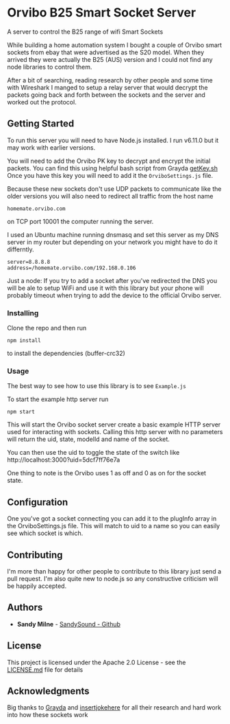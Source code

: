 # Orvibo B25 Smart Socket Server

A server to control the B25 range of wifi Smart Sockets

While building a home automation system I bought a couple of Orvibo smart sockets from ebay that were advertised as the S20 model.
When they arrived they were actually the B25 (AUS) version and I could not find any node libraries to control them.

After a bit of searching, reading research by other people and some time with Wireshark I manged to setup
a relay server that would decrypt the packets going back and forth between the sockets and the server and worked out the protocol.

## Getting Started

To run this server you will need to have Node.js installed. I run v6.11.0 but it may work with earlier versions.

You will need to add the Orvibo PK key to decrypt and encrypt the initial packets. You can find this using helpful bash script from Grayda [getKey.sh](https://gist.github.com/Grayda/eb48093bcfb96bfeec9c58ea301f2668)
Once you have this key you will need to add it the ``OrviboSettings.js`` file.


Because these new sockets don't use UDP packets to communicate like the older versions you will also need to redirect all traffic from the host name 
```
homemate.orvibo.com
```
on TCP port 10001 the computer running the server.

I used an Ubuntu machine running dnsmasq and set this server as my DNS server in my router but depending on your network you might have to do it differntly.

```
server=8.8.8.8
address=/homemate.orvibo.com/192.168.0.106
``` 

Just a node: If you try to add a socket after you've redirected the DNS you will be ale to setup WiFi and use it with this library but your phone will probably timeout when trying to add the device
to the official Orvibo server.

### Installing

Clone the repo and then run
```
npm install 

```
to install the dependencies (buffer-crc32)


### Usage  

The best way to see how to use this library is to see ``Example.js`` 

To start the example http server run

```
npm start 

```
This will start the Orvibo socket server create a basic example HTTP server used for interacting with sockets.
Calling this http server with no parameters will return the uid, state, modelId and name of the socket.

You can then use the uid to toggle the state of the switch like http://localhost:3000?uid=5dcf7ff76e7a

One thing to note is the Orvibo uses 1 as off and 0 as on for the socket state.

## Configuration

One you've got a socket connecting you can add it to the plugInfo array in the OrviboSettings.js file.
This will match to uid to a name so you can easily see which socket is which.

## Contributing

I'm more than happy for other people to contribute to this library just send a pull request.
I'm also quite new to node.js so any constructive criticism will be happily accepted. 

## Authors

* **Sandy Milne** -  [SandySound - Github](https://github.com/sandysound)

## License

This project is licensed under the Apache 2.0 License - see the [LICENSE.md](LICENSE.md) file for details

## Acknowledgments

Big thanks to [Grayda](https://github.com/Grayda/) and [insertjokehere](https://github.com/insertjokehere) for all their research and hard work into how these sockets work 
